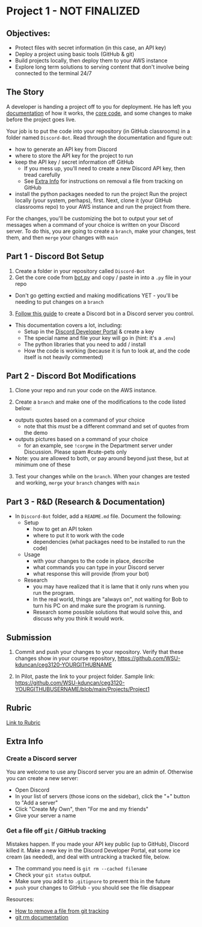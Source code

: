 # Project 1 - NOT FINALIZED

## Objectives:

- Protect files with secret information (in this case, an API key)
- Deploy a project using basic tools (GitHub & git)
- Build projects locally, then deploy them to your AWS instance
- Explore long term solutions to serving content that don't involve being connected to the terminal 24/7

## The Story

A developer is handing a project off to you for deployment. He has left you [documentation](https://realpython.com/how-to-make-a-discord-bot-python/) of how it works, the [core code](bot.py), and some changes to make before the project goes live.

Your job is to put the code into your repository (in GitHub classrooms) in a folder named `Discord-Bot`. Read through the documentation and figure out:

- how to generate an API key from Discord
- where to store the API key for the project to run
- keep the API key / secret information off GitHub
  - If you mess up, you'll need to create a new Discord API key, then tread carefully
  - See [Extra Info](#Extra-Info) for instructions on removal a file from tracking on GitHub
- install the python packages needed to run the project
  Run the project locally (your system, perhaps), first. Next, clone it (your GitHub classrooms repo) to your AWS instance and run the project from there.

For the changes, you'll be customizing the bot to output your set of messages when a command of your choice is written on your Discord server. To do this, you are going to create a `branch`, make your changes, test them, and then `merge` your changes with `main`

## Part 1 - Discord Bot Setup

1. Create a folder in your repository called `Discord-Bot`
2. Get the core code from [bot.py](bot.py) and copy / paste in into a `.py` file in your repo

- Don't go getting exctied and making modifications YET - you'll be needing to put changes on a `branch`

3. [Follow this guide](https://realpython.com/how-to-make-a-discord-bot-python/) to create a Discord bot in a Discord server you control.

- This documentation covers a lot, including:
  - Setup in the [Discord Developer Portal](https://discord.com/developers/applications) & create a key
  - The special name and file your key will go in (hint: it's a `.env`)
  - The python libraries that you need to add / install
  - How the code is working (because it is fun to look at, and the code itself is not heavily commented)

## Part 2 - Discord Bot Modifications

1. Clone your repo and run your code on the AWS instance.

2. Create a `branch` and make one of the modifications to the code listed below:

- outputs quotes based on a command of your choice
  - note that this _must_ be a different command and set of quotes from the demo
- outputs pictures based on a command of your choice
  - for an example, see `!corgme` in the Department server under Discussion. Please spam #cute-pets only
- Note: you are allowed to both, or pay around beyond just these, but at minimum one of these

3. Test your changes while on the `branch`. When your changes are tested and working, `merge` your `branch` changes with `main`

## Part 3 - R&D (Research & Documentation)

- In `Discord-Bot` folder, add a `README.md` file. Document the following:
  - Setup
    - how to get an API token
    - where to put it to work with the code
    - dependencies (what packages need to be installed to run the code)
  - Usage
    - with your changes to the code in place, describe
    - what commands you can type in your Discord server
    - what response this will provide (from your bot)
  - Research
    - you may have realized that it is lame that it only runs when you run the program.
    - In the real world, things are "always on", not waiting for Bob to turn his PC on and make sure the program is running.
    - Research some possible solutions that would solve this, and discuss why you think it would work.

## Submission

1. Commit and push your changes to your repository. Verify that these changes show in your course repository, https://github.com/WSU-kduncan/ceg3120-YOURGITHUBNAME

2. In Pilot, paste the link to your project folder. Sample link: https://github.com/WSU-kduncan/ceg3120-YOURGITHUBUSERNAME/blob/main/Projects/Project1

## Rubric

[Link to Rubric](Rubric.md)

## Extra Info

### Create a Discord server

You are welcome to use any Discord server you are an admin of. Otherwise you can create a new server:

- Open Discord
- In your list of servers (those icons on the sidebar), click the "+" button to "Add a server"
- Click "Create My Own", then "For me and my friends"
- Give your server a name

### Get a file off `git` / GitHub tracking

Mistakes happen. If you made your API key public (up to GitHub), Discord killed it. Make a new key in the Discord Developer Portal, eat some ice cream (as needed), and deal with untracking a tracked file, below.

- The command you need is `git rm --cached filename`
- Check your `git status` output.
- Make sure you add it to `.gitignore` to prevent this in the future
- `push` your changes to GitHub - you should see the file disappear

Resources:

- [How to remove a file from git tracking](https://www.codegrepper.com/code-examples/shell/how+to+remove+a+file+from+git+tracking)
- [git rm documentation](https://git-scm.com/docs/git-rm)
